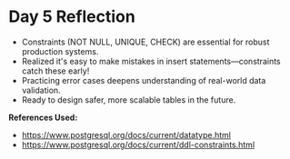 # Day 5 Reflection

- Constraints (NOT NULL, UNIQUE, CHECK) are essential for robust production systems.
- Realized it's easy to make mistakes in insert statements—constraints catch these early!
- Practicing error cases deepens understanding of real-world data validation.
- Ready to design safer, more scalable tables in the future.

**References Used:**
- https://www.postgresql.org/docs/current/datatype.html
- https://www.postgresql.org/docs/current/ddl-constraints.html
